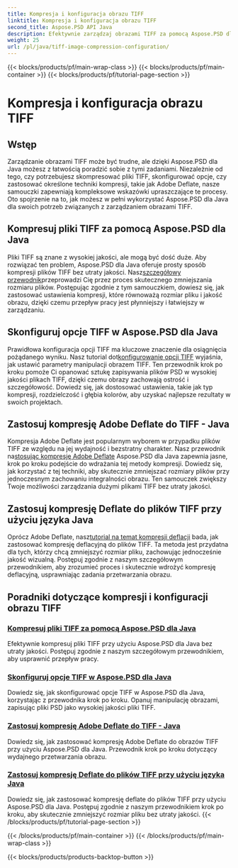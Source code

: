 ```yaml
---
title: Kompresja i konfiguracja obrazu TIFF
linktitle: Kompresja i konfiguracja obrazu TIFF
second_title: Aspose.PSD API Java
description: Efektywnie zarządzaj obrazami TIFF za pomocą Aspose.PSD dla Java. Dowiedz się, jak kompresować, konfigurować i stosować kompresję Adobe Deflate do plików TIFF, korzystając z naszych szczegółowych samouczków.
weight: 25
url: /pl/java/tiff-image-compression-configuration/
---
```


{{< blocks/products/pf/main-wrap-class >}}
{{< blocks/products/pf/main-container >}}
{{< blocks/products/pf/tutorial-page-section >}}

# Kompresja i konfiguracja obrazu TIFF

## Wstęp

Zarządzanie obrazami TIFF może być trudne, ale dzięki Aspose.PSD dla Java możesz z łatwością poradzić sobie z tymi zadaniami. Niezależnie od tego, czy potrzebujesz skompresować pliki TIFF, skonfigurować opcje, czy zastosować określone techniki kompresji, takie jak Adobe Deflate, nasze samouczki zapewniają kompleksowe wskazówki upraszczające te procesy. Oto spojrzenie na to, jak możesz w pełni wykorzystać Aspose.PSD dla Java dla swoich potrzeb związanych z zarządzaniem obrazami TIFF.

## Kompresuj pliki TIFF za pomocą Aspose.PSD dla Java

 Pliki TIFF są znane z wysokiej jakości, ale mogą być dość duże. Aby rozwiązać ten problem, Aspose.PSD dla Java oferuje prosty sposób kompresji plików TIFF bez utraty jakości. Nasz[szczegółowy przewodnik](./compress-tiff-files/)przeprowadzi Cię przez proces skutecznego zmniejszania rozmiaru plików. Postępując zgodnie z tym samouczkiem, dowiesz się, jak zastosować ustawienia kompresji, które równoważą rozmiar pliku i jakość obrazu, dzięki czemu przepływ pracy jest płynniejszy i łatwiejszy w zarządzaniu.

## Skonfiguruj opcje TIFF w Aspose.PSD dla Java

 Prawidłowa konfiguracja opcji TIFF ma kluczowe znaczenie dla osiągnięcia pożądanego wyniku. Nasz tutorial dot[konfigurowanie opcji TIFF](./configure-tiff-options/) wyjaśnia, jak ustawić parametry manipulacji obrazem TIFF. Ten przewodnik krok po kroku pomoże Ci opanować sztukę zapisywania plików PSD w wysokiej jakości plikach TIFF, dzięki czemu obrazy zachowają ostrość i szczegółowość. Dowiedz się, jak dostosować ustawienia, takie jak typ kompresji, rozdzielczość i głębia kolorów, aby uzyskać najlepsze rezultaty w swoich projektach.

## Zastosuj kompresję Adobe Deflate do TIFF - Java

 Kompresja Adobe Deflate jest popularnym wyborem w przypadku plików TIFF ze względu na jej wydajność i bezstratny charakter. Nasz przewodnik na[stosując kompresję Adobe Deflate](./apply-adobe-deflate-compression-tiff/) Aspose.PSD dla Java zapewnia jasne, krok po kroku podejście do wdrażania tej metody kompresji. Dowiedz się, jak korzystać z tej techniki, aby skutecznie zmniejszać rozmiary plików przy jednoczesnym zachowaniu integralności obrazu. Ten samouczek zwiększy Twoje możliwości zarządzania dużymi plikami TIFF bez utraty jakości.

## Zastosuj kompresję Deflate do plików TIFF przy użyciu języka Java

 Oprócz Adobe Deflate, nasz[tutorial na temat kompresji deflacji](./apply-deflate-compression-tiff-files/) bada, jak zastosować kompresję deflacyjną do plików TIFF. Ta metoda jest przydatna dla tych, którzy chcą zmniejszyć rozmiar pliku, zachowując jednocześnie jakość wizualną. Postępuj zgodnie z naszym szczegółowym przewodnikiem, aby zrozumieć proces i skutecznie wdrożyć kompresję deflacyjną, usprawniając zadania przetwarzania obrazu.

## Poradniki dotyczące kompresji i konfiguracji obrazu TIFF
### [Kompresuj pliki TIFF za pomocą Aspose.PSD dla Java](./compress-tiff-files/)
Efektywnie kompresuj pliki TIFF przy użyciu Aspose.PSD dla Java bez utraty jakości. Postępuj zgodnie z naszym szczegółowym przewodnikiem, aby usprawnić przepływ pracy.
### [Skonfiguruj opcje TIFF w Aspose.PSD dla Java](./configure-tiff-options/)
Dowiedz się, jak skonfigurować opcje TIFF w Aspose.PSD dla Java, korzystając z przewodnika krok po kroku. Opanuj manipulację obrazami, zapisując pliki PSD jako wysokiej jakości pliki TIFF.
### [Zastosuj kompresję Adobe Deflate do TIFF - Java](./apply-adobe-deflate-compression-tiff/)
Dowiedz się, jak zastosować kompresję Adobe Deflate do obrazów TIFF przy użyciu Aspose.PSD dla Java. Przewodnik krok po kroku dotyczący wydajnego przetwarzania obrazu.
### [Zastosuj kompresję Deflate do plików TIFF przy użyciu języka Java](./apply-deflate-compression-tiff-files/)
Dowiedz się, jak zastosować kompresję deflate do plików TIFF przy użyciu Aspose.PSD dla Java. Postępuj zgodnie z naszym przewodnikiem krok po kroku, aby skutecznie zmniejszyć rozmiar pliku bez utraty jakości.
{{< /blocks/products/pf/tutorial-page-section >}}

{{< /blocks/products/pf/main-container >}}
{{< /blocks/products/pf/main-wrap-class >}}

{{< blocks/products/products-backtop-button >}}
